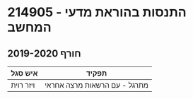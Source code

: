 # 214905 - התנסות בהוראת מדעי המחשב

## חורף 2019-2020

| איש סגל | תפקיד |
| ---- | ---- |
| ויזר רוית | מתרגל - עם הרשאות מרצה אחראי |


